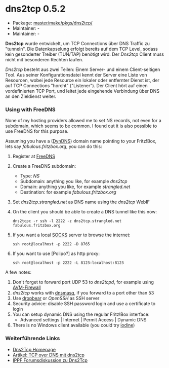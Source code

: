 # dns2tcp 0.5.2
 - Package: [master/make/pkgs/dns2tcp/](https://github.com/Freetz-NG/freetz-ng/tree/master/make/pkgs/dns2tcp/)
 - Maintainer: -
 - Maintainer: -

**Dns2tcp** wurde entwickelt, um TCP Connections über DNS Traffic zu
"tunneln". Die Datenkapselung erfolgt bereits auf dem TCP Level,
sodass kein gesonderter Treiber (TUN/TAP) benötigt wird. Der *Dns2tcp*
Client muss nicht mit besonderen Rechten laufen.

*Dns2tcp* besteht aus zwei Teilen: Einem Server- und einem
Client-seitigen Tool. Aus seiner Konfigurationsdatei kennt der Server
eine Liste von Resourcen, wobei jede Resource ein lokaler oder
entfernter Dienst ist, der auf TCP Connections "horcht"
("Listener"). Der Client hört auf einen vordefinierten TCP Port, und
leitet jede eingehende Verbindung über DNS an den Zieldienst weiter.

### Using with FreeDNS

None of my hosting providers allowed me to set NS records, not even for
a subdomain, which seems to be common. I found out it is also possible
to use FreeDNS for this purpose.

Assuming you have a
([DynDNS](http://www.dyndns.com/)) domain name
pointing to your Fritz!Box, lets say *fabulous.fritzbox.org*, you can do
this:

1.  Register at
    [FreeDNS](http://freedns.afraid.org/)
2.  Create a FreeDNS subdomain:
    -   Type: *NS*
    -   Subdomain: anything you like, for example *dns2tcp*
    -   Domain: anything you like, for example *strangled.ne*t
    -   Destination: for example *fabulous.fritzbox.org*
3.  Set *dns2tcp.strangled.net* as DNS name using the *dns2tcp* WebIF
4.  On the client you should be able to create a DNS tunnel like this
    now:

    ``` 
    dns2tcpc -r ssh -l 2222 -z dns2tcp.strangled.net fabulous.fritzbox.org
    ```

5.  If you want a local
    [SOCKS](http://en.wikipedia.org/wiki/SOCKS)
    server to browse the internet:

    ``` 
    ssh root@localhost -p 2222 -D 8765
    ```

6.  If you want to use [Polipo?] as http proxy:

    ``` 
    ssh root@localhost -p 2222 -L 8123:localhost:8123
    ```

A few notes:

1.  Don't forget to forward port UDP 53 to *dns2tcpd*, for example
    using [AVM-Firewall](avm-firewall.md)
2.  *dns2tcp* works with [dnsmasq](dnsmasq.md), if you forward
    to a port other than 53
3.  Use [dropbear](dropbear.md) or *OpenSSH* as SSH server
4.  Security advice: disable SSH password login and use a certificate to
    login
5.  You can setup dynamic DNS using the regular Fritz!Box interface:
    -   Advanced settings | Internet | Permit Access | Dynamic DNS
6.  There is no Windows client available (you could try
    [iodine](iodine.md))

### Weiterführende Links

-   [Dns2Tcp
    Homepage](http://www.hsc.fr/ressources/outils/dns2tcp/)
-   [Artikel: TCP over DNS mit
    dns2tcp](https://netzhure.de/2007/10/22/127-TCP-over-DNS-mit-dns2tcp.html)
-   [IPPF Forumsdiskussion zu
    Dns2Tcp](http://www.ip-phone-forum.de/showthread.php?t=156586)

